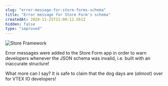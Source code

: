 ```yaml
---
slug: "error-message-for-store-forms-schema"
title: "Error message for Store Form's schema"
createdAt: 2020-11-25T21:00:12.561Z
hidden: false
type: "improved"
---
```


![Store Framework](https://cdn.jsdelivr.net/gh/vtexdocs/dev-portal-content@main/images/error-message-for-store-forms-schema-0.png)

Error messages were added to the Store Form app in order to warn developers whenever the JSON schema was invalid, i.e. built with an inaccurate structure!

What more can I say? It is safe to claim that the dog days are (*almost*) over for VTEX IO developers!
